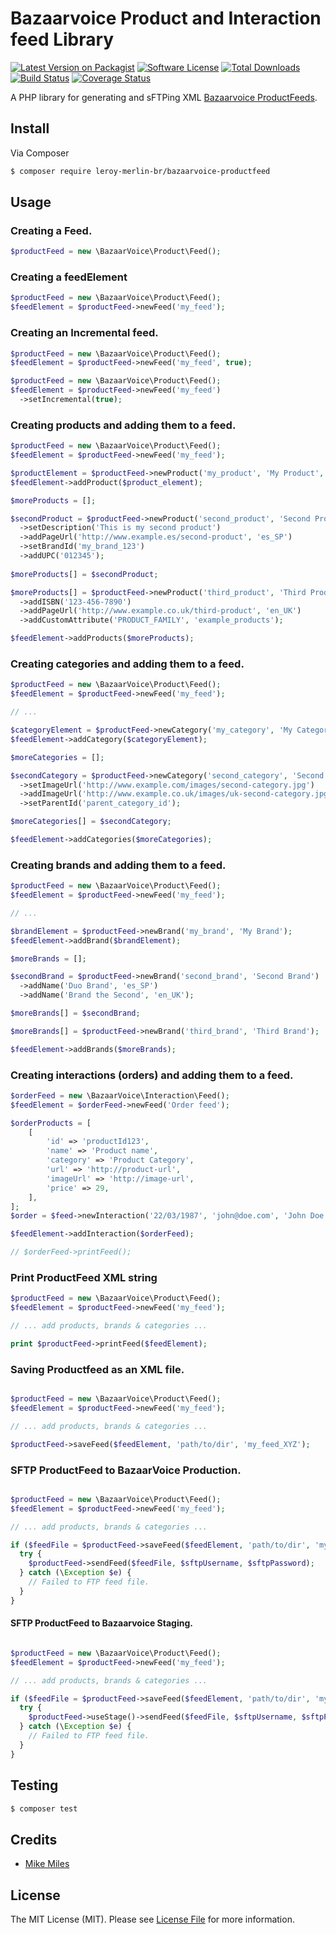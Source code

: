 # Bazaarvoice Product and Interaction feed Library

[![Latest Version on Packagist](https://img.shields.io/packagist/v/leroy-merlin-br/bazaarvoice-productfeed.svg?style=flat-square)](https://packagist.org/packages/leroy-merlin-br/bazaarvoice-productfeed)
[![Software License](https://img.shields.io/badge/license-MIT-brightgreen.svg?style=flat-square)](LICENSE.md)
[![Total Downloads](https://img.shields.io/packagist/dt/leroy-merlin-br/bazaarvoice-productfeed.svg?style=flat-square)](https://packagist.org/packages/leroy-merlin-br/bazaarvoice-productfeed)
[![Build Status](https://travis-ci.org/leroy-merlin-br/bazaarvoice-productfeed.svg?branch=master)](https://travis-ci.org/leroy-merlin-br/bazaarvoice-productfeed)
[![Coverage Status](https://coveralls.io/repos/github/leroy-merlin-br/bazaarvoice-productfeed/badge.svg?branch=master)](https://coveralls.io/github/leroy-merlin-br/bazaarvoice-productfeed?branch=master)

A PHP library for generating and sFTPing XML [Bazaarvoice ProductFeeds](http://labsbp-docsportal.aws.bazaarvoice.com/DataFeeds/Introduction/IntroductionDataFeeds_con.html).

## Install

Via Composer

``` bash
$ composer require leroy-merlin-br/bazaarvoice-productfeed
```

## Usage

### Creating a Feed.
``` php
$productFeed = new \BazaarVoice\Product\Feed();
```

### Creating a feedElement
``` php
$productFeed = new \BazaarVoice\Product\Feed();
$feedElement = $productFeed->newFeed('my_feed');
```

### Creating an Incremental feed.
``` php
$productFeed = new \BazaarVoice\Product\Feed();
$feedElement = $productFeed->newFeed('my_feed', true);
```

``` php
$productFeed = new \BazaarVoice\Product\Feed();
$feedElement = $productFeed->newFeed('my_feed')
  ->setIncremental(true);
```


### Creating products and adding them to a feed.
``` php
$productFeed = new \BazaarVoice\Product\Feed();
$feedElement = $productFeed->newFeed('my_feed');

$productElement = $productFeed->newProduct('my_product', 'My Product', 'product_category_123', 'htttp://www.example.com/my-product', 'http://www.example.com/images/my-product.jpg');
$feedElement->addProduct($product_element);

$moreProducts = [];

$secondProduct = $productFeed->newProduct('second_product', 'Second Product', 'product_category_456', 'htttp://www.example.com/second-product', 'http://www.example.com/images/second-product.jpg');
  ->setDescription('This is my second product')
  ->addPageUrl('http://www.example.es/second-product', 'es_SP')
  ->setBrandId('my_brand_123')
  ->addUPC('012345');
  
$moreProducts[] = $secondProduct;

$moreProducts[] = $productFeed->newProduct('third_product', 'Third Product', 'product_category_789', 'htttp://www.example.com/third-product', 'http://www.example.com/images/third-product.jpg')
  ->addISBN('123-456-7890')
  ->addPageUrl('http://www.example.co.uk/third-product', 'en_UK')
  ->addCustomAttribute('PRODUCT_FAMILY', 'example_products');

$feedElement->addProducts($moreProducts);

```

### Creating categories and adding them to a feed.
``` php
$productFeed = new \BazaarVoice\Product\Feed();
$feedElement = $productFeed->newFeed('my_feed');

// ...

$categoryElement = $productFeed->newCategory('my_category', 'My Category', 'htttp://www.example.com/my-product');
$feedElement->addCategory($categoryElement);

$moreCategories = [];

$secondCategory = $productFeed->newCategory('second_category', 'Second Category', 'http://www.example.com/second-category')
  ->setImageUrl('http://www.example.com/images/second-category.jpg')
  ->addImageUrl('http://www.example.co.uk/images/uk-second-category.jpg', 'en_UK')
  ->setParentId('parent_category_id');

$moreCategories[] = $secondCategory;

$feedElement->addCategories($moreCategories);

```

### Creating brands and adding them to a feed.
``` php
$productFeed = new \BazaarVoice\Product\Feed();
$feedElement = $productFeed->newFeed('my_feed');

// ...

$brandElement = $productFeed->newBrand('my_brand', 'My Brand');
$feedElement->addBrand($brandElement);

$moreBrands = [];

$secondBrand = $productFeed->newBrand('second_brand', 'Second Brand')
  ->addName('Duo Brand', 'es_SP')
  ->addName('Brand the Second', 'en_UK');

$moreBrands[] = $secondBrand;

$moreBrands[] = $productFeed->newBrand('third_brand', 'Third Brand');

$feedElement->addBrands($moreBrands);

```

### Creating interactions (orders) and adding them to a feed.
``` php
$orderFeed = new \BazaarVoice\Interaction\Feed();
$feedElement = $orderFeed->newFeed('Order feed');

$orderProducts = [
    [
        'id' => 'productId123',
        'name' => 'Product name',
        'category' => 'Product Category',
        'url' => 'http://product-url',
        'imageUrl' => 'http://image-url',
        'price' => 29,
    ],
];
$order = $feed->newInteraction('22/03/1987', 'john@doe.com', 'John Doe', 'userId123', 'pt_BR', $orderProducts);

$feedElement->addInteraction($orderFeed);

// $orderFeed->printFeed();

```

### Print ProductFeed XML string
``` php
$productFeed = new \BazaarVoice\Product\Feed();
$feedElement = $productFeed->newFeed('my_feed');

// ... add products, brands & categories ...

print $productFeed->printFeed($feedElement);
```

### Saving Productfeed as an XML file.
``` php

$productFeed = new \BazaarVoice\Product\Feed();
$feedElement = $productFeed->newFeed('my_feed');

// ... add products, brands & categories ...

$productFeed->saveFeed($feedElement, 'path/to/dir', 'my_feed_XYZ');
```

### SFTP ProductFeed to BazaarVoice Production.
``` php

$productFeed = new \BazaarVoice\Product\Feed();
$feedElement = $productFeed->newFeed('my_feed');

// ... add products, brands & categories ...

if ($feedFile = $productFeed->saveFeed($feedElement, 'path/to/dir', 'my_feed_XYZ') {  
  try {
    $productFeed->sendFeed($feedFile, $sftpUsername, $sftpPassword);
  } catch (\Exception $e) {
    // Failed to FTP feed file.
  }
}

```

#### SFTP ProductFeed to Bazaarvoice Staging.
``` php

$productFeed = new \BazaarVoice\Product\Feed();
$feedElement = $productFeed->newFeed('my_feed');

// ... add products, brands & categories ...

if ($feedFile = $productFeed->saveFeed($feedElement, 'path/to/dir', 'my_feed_XYZ') {  
  try {
    $productFeed->useStage()->sendFeed($feedFile, $sftpUsername, $sftpPassword);
  } catch (\Exception $e) {
    // Failed to FTP feed file.
  }
}

```


## Testing

``` bash
$ composer test
```

## Credits

- [Mike Miles](https://github.com/mikemiles86)

## License

The MIT License (MIT). Please see [License File](LICENSE.md) for more information.

